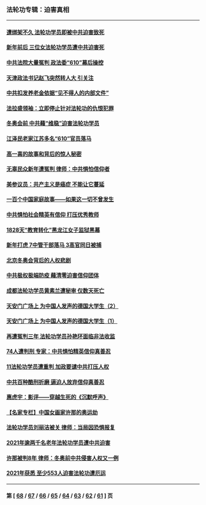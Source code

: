 ### 法轮功专辑：迫害真相
---
#### [遭绑架不久 法轮功学员即被中共迫害致死](../../pages/nf4379/n13587121.md?02210430) 
#### [新年前后 三位女法轮功学员遭中共迫害死](../../pages/nf4379/n13584573.md?02210430) 
#### [中共法院大量冤判 政法委“610”幕后操控](../../pages/nf4379/n13578342.md?02210430) 
#### [天津政法书记赵飞突然转人大 引关注](../../pages/nf4379/n13578965.md?02210430) 
#### [中共扣发养老金依据“见不得人的内部文件”](../../pages/nf4379/n13576363.md?02210430) 
#### [法拉盛领袖：立即停止针对法轮功的仇恨犯罪](../../pages/nf4379/n13575222.md?02210430) 
#### [冬奥会前 中共藉“维稳”迫害法轮功学员](../../pages/nf4379/n13570533.md?02210430) 
#### [江泽民老家江苏多名“610”官员落马](../../pages/nf4379/n13572920.md?02210430) 
#### [高一喜的故事和背后的惊人秘密](../../pages/nf4379/n13572834.md?02210430) 
#### [无辜民众新年遭冤判 律师：中共惧怕信仰者](../../pages/nf4379/n13568691.md?02210430) 
#### [美参议员：共产主义是癌症 不能让它蔓延](../../pages/nf4379/n13569660.md?02210430) 
#### [一百个中国家庭故事——如果这一切不曾发生](../../pages/nf4379/n13531687.md?02210430) 
#### [中共惧怕社会精英有信仰 打压优秀教师](../../pages/nf4379/n13563192.md?02210430) 
#### [1828天“教育转化”黑龙江女子监狱黑幕](../../pages/nf4379/n13536804.md?02210430) 
#### [新年打虎 7中管干部落马 3高官同日被捕](../../pages/nf4379/n13560915.md?02210430) 
#### [北京冬奥会背后的人权悲剧](../../pages/nf4379/n13556415.md?02210430) 
#### [中共极权极端防疫 藉清零迫害信仰团体](../../pages/nf4379/n13555509.md?02210430) 
#### [成都法轮功学员黄素兰遭秘审 仅数天死亡](../../pages/nf4379/n13537458.md?02210430) 
#### [天安门广场上 为中国人发声的德国大学生（2）](../../pages/nf4379/n13533454.md?02210430) 
#### [天安门广场上 为中国人发声的德国大学生（1）](../../pages/nf4379/n13528390.md?02210430) 
#### [再遭冤判三年 法轮功学员孙艳环面临非法收监](../../pages/nf4379/n13526543.md?02210430) 
#### [74人遭判刑 专家：中共惧怕精英信仰真善忍](../../pages/nf4379/n13520765.md?02210430) 
#### [11法轮功学员遭重判 加政要谴中共打压人权](../../pages/nf4379/n13521294.md?02210430) 
#### [中共百种酷刑折磨 逼迫人放弃信仰真善忍](../../pages/nf4379/n13518038.md?02210430) 
#### [惠虎宇：影评——穿越生死的《沉默呼声》](../../pages/nf4379/n13516514.md?02210430) 
#### [【名家专栏】中国女画家许那的奥运劫](../../pages/nf4379/n13491603.md?02210430) 
#### [法轮功学员刘丽洁被关 律师：当局因恐惧报复](../../pages/nf4379/n13515441.md?02210430) 
#### [2021年逾两千名老年法轮功学员遭中共迫害](../../pages/nf4379/n13513237.md?02210430) 
#### [许那被判8年 律师：冬奥前中共侵害人权又一例](../../pages/nf4379/n13508986.md?02210430) 
#### [2021年获悉 至少553人迫害法轮功遭厄运](../../pages/nf4379/n13504657.md?02210430) 

---
#### 第 [ [68](./68.md?02210430) / [67](./67.md?02210430) / [66](./66.md?02210430) / [65](./65.md?02210430) / [64](./64.md?02210430) / [63](./63.md?02210430) / [62](./62.md?02210430) / [61](./61.md?02210430) ] 页
